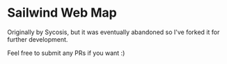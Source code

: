 # Sailwind Web Map

Originally by Sycosis, but it was eventually abandoned so I've forked it for further development. 

Feel free to submit any PRs if you want :)
